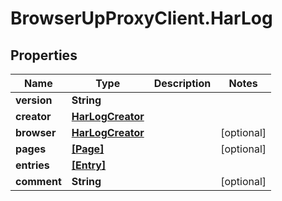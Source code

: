 # BrowserUpProxyClient.HarLog

## Properties

Name | Type | Description | Notes
------------ | ------------- | ------------- | -------------
**version** | **String** |  | 
**creator** | [**HarLogCreator**](HarLogCreator.md) |  | 
**browser** | [**HarLogCreator**](HarLogCreator.md) |  | [optional] 
**pages** | [**[Page]**](Page.md) |  | [optional] 
**entries** | [**[Entry]**](Entry.md) |  | 
**comment** | **String** |  | [optional] 


